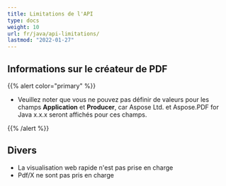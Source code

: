 ```yaml
---
title: Limitations de l'API
type: docs
weight: 10
url: fr/java/api-limitations/
lastmod: "2022-01-27"
---
```


## Informations sur le créateur de PDF

{{% alert color="primary" %}}

- Veuillez noter que vous ne pouvez pas définir de valeurs pour les champs **Application** et **Producer**, car Aspose Ltd. et Aspose.PDF for Java x.x.x seront affichés pour ces champs.

{{% /alert %}}

## Divers

- La visualisation web rapide n'est pas prise en charge
- Pdf/X ne sont pas pris en charge